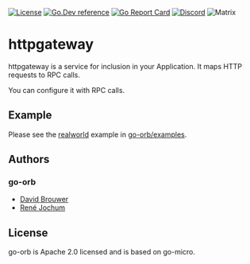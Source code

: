 [![License](https://img.shields.io/:license-apache-blue.svg)](https://opensource.org/licenses/Apache-2.0) [![Go.Dev reference](https://img.shields.io/badge/go.dev-reference-007d9c?logo=go&logoColor=white&style=flat-square)](https://pkg.go.dev/github.com/go-orb/httpgateway?tab=doc) [![Go Report Card](https://goreportcard.com/badge/github.com/go-orb/httpgateway)](https://goreportcard.com/report/github.com/go-orb/httpgateway) [![Discord](https://dcbadge.vercel.app/api/server/sggGS389qb?style=flat-square&theme=default-inverted)](https://discord.gg/4n6E4NYjnR) ![Matrix](https://img.shields.io/matrix/go-orb%3Ajochum.dev?server_fqdn=matrix.jochum.dev&fetchMode=guest&logo=Matrix)

# httpgateway

httpgateway is a service for inclusion in your Application. It maps HTTP requests to RPC calls.

You can configure it with RPC calls.

## Example

Please see the [realworld](https://github.com/go-orb/examples/tree/main/realworld) example in [go-orb/examples](https://github.com/go-orb/examples).

## Authors

### go-orb

- [David Brouwer](https://github.com/Davincible)
- [René Jochum](https://github.com/jochumdev)

## License

go-orb is Apache 2.0 licensed and is based on go-micro.
